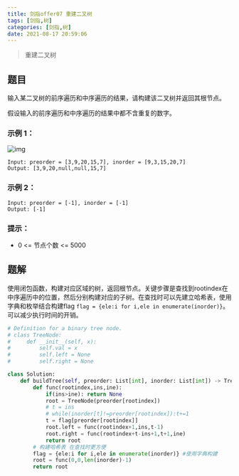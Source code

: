 ```yaml
---
title: 剑指offer07 重建二叉树
tags: [剑指,树]
categories: [剑指,树]
date: 2021-08-17 20:59:06
---
```


>重建二叉树

## 题目
输入某二叉树的前序遍历和中序遍历的结果，请构建该二叉树并返回其根节点。

假设输入的前序遍历和中序遍历的结果中都不含重复的数字。

### 示例 1：

![img](https://picture.mulindya.com/leetcode-offer07-tree.jpg)

```
Input: preorder = [3,9,20,15,7], inorder = [9,3,15,20,7]
Output: [3,9,20,null,null,15,7]
```

### 示例 2：

```
Input: preorder = [-1], inorder = [-1]
Output: [-1]
```

### 提示：

- 0 <= 节点个数 <= 5000

## 题解

使用闭包函数，构建对应区域的树，返回根节点。关键步骤是查找到rootindex在中序遍历中的位置，然后分别构建对应的子树。在查找时可以先建立哈希表，使用字典和枚举结合构建flag `flag = {ele:i for i,ele in enumerate(inorder)}`。可以减少执行时间的开销。

```python
# Definition for a binary tree node.
# class TreeNode:
#     def __init__(self, x):
#         self.val = x
#         self.left = None
#         self.right = None

class Solution:
    def buildTree(self, preorder: List[int], inorder: List[int]) -> TreeNode:
        def func(rootindex,ins,ine):
            if(ins>ine): return None
            root = TreeNode(preorder[rootindex])
            # t = ins
            # while(inorder[t]!=preorder[rootindex]):t+=1
            t = flag[preorder[rootindex]]
            root.left = func(rootindex+1,ins,t-1)
            root.right = func(rootindex+t-ins+1,t+1,ine)
            return root
        # 构建哈希表 在查找时更方便
        flag = {ele:i for i,ele in enumerate(inorder)} #使用字典构建
        root = func(0,0,len(inorder)-1)
        return root
```

